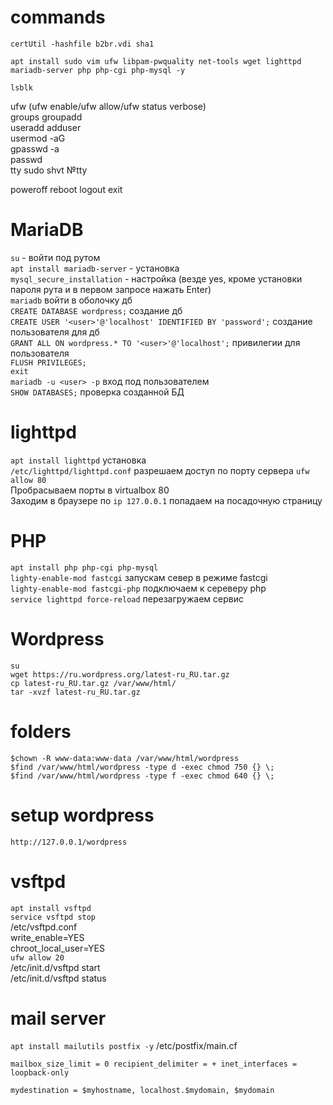 # commands
  
```
certUtil -hashfile b2br.vdi sha1
```
```
apt install sudo vim ufw libpam-pwquality net-tools wget lighttpd mariadb-server php php-cgi php-mysql -y  
```
```
lsblk
```
ufw (ufw enable/ufw allow/ufw status verbose)  
groups groupadd  
useradd adduser  
usermod -aG <group> <user>  
gpasswd -a <user> <group>  
passwd   
tty sudo shvt №tty  
  
poweroff reboot logout exit  

# MariaDB
`su` - войти под рутом  
`apt install mariadb-server` - установка  
`mysql_secure_installation` - настройка (везде yes, кроме установки пароля рута и в первом запросе нажать Enter)  
`mariadb` войти в оболочку дб  
`CREATE DATABASE wordpress;` создание дб  
`CREATE USER '<user>'@'localhost' IDENTIFIED BY 'password';` создание пользователя для дб  
`GRANT ALL ON wordpress.* TO '<user>'@'localhost';` привилегии для пользователя  
`FLUSH PRIVILEGES;`  
`exit`  
`mariadb -u <user> -p` вход под пользователем  
`SHOW DATABASES;` проверка созданной БД  

# lighttpd
`apt install lighttpd` установка  
`/etc/lighttpd/lighttpd.conf` разрешаем доступ по порту сервера `ufw allow 80`  
Пробрасываем порты в virtualbox 80  
Заходим в браузере по `ip 127.0.0.1` попадаем на посадочную страницу
  
# PHP
`apt install php php-cgi php-mysql`  
`lighty-enable-mod fastcgi` запускам север в режиме fastcgi  
`lighty-enable-mod fastcgi-php` подключаем к сереверу php  
`service lighttpd force-reload` перезагружаем сервис  
  
# Wordpress
`su`  
`wget https://ru.wordpress.org/latest-ru_RU.tar.gz`  
`cp latest-ru_RU.tar.gz /var/www/html/`  
`tar -xvzf latest-ru_RU.tar.gz`  
 
# folders
`$chown -R www-data:www-data /var/www/html/wordpress`  
`$find /var/www/html/wordpress -type d -exec chmod 750 {} \;`  
`$find /var/www/html/wordpress -type f -exec chmod 640 {} \;`  

# setup wordpress
`http://127.0.0.1/wordpress`  

# vsftpd
`apt install vsftpd`  
`service vsftpd stop`  
/etc/vsftpd.conf  
write_enable=YES  
chroot_local_user=YES    
`ufw allow 20`  
/etc/init.d/vsftpd start  
/etc/init.d/vsftpd status  
  
# mail server
`apt install mailutils postfix -y`
/etc/postfix/main.cf

`mailbox_size_limit = 0
recipient_delimiter = +
inet_interfaces = loopback-only`
  
`mydestination = $myhostname, localhost.$mydomain, $mydomain`
  
  
  

